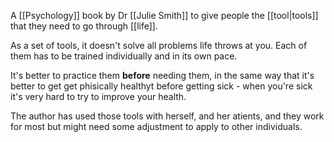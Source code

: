 A [[Psychology]] book by Dr [[Julie Smith]] to give people the [[tool|tools]] that they need to go through [[life]].

As a set of tools, it doesn't solve all problems life throws at you. Each of them has to be trained individually and in its own pace.

It's better to practice them **before** needing them, in the same way that it's better to get get phisically healthyt before getting sick - when you're sick it's very hard to try to improve your health.

The author has used those tools with herself, and her atients, and they work for most but might need some adjustment to apply to other individuals.